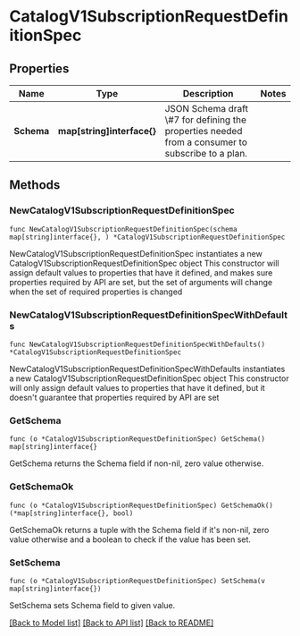 # CatalogV1SubscriptionRequestDefinitionSpec

## Properties

Name | Type | Description | Notes
------------ | ------------- | ------------- | -------------
**Schema** | **map[string]interface{}** | JSON Schema draft \\#7 for defining the properties needed from a consumer to subscribe to a plan. | 

## Methods

### NewCatalogV1SubscriptionRequestDefinitionSpec

`func NewCatalogV1SubscriptionRequestDefinitionSpec(schema map[string]interface{}, ) *CatalogV1SubscriptionRequestDefinitionSpec`

NewCatalogV1SubscriptionRequestDefinitionSpec instantiates a new CatalogV1SubscriptionRequestDefinitionSpec object
This constructor will assign default values to properties that have it defined,
and makes sure properties required by API are set, but the set of arguments
will change when the set of required properties is changed

### NewCatalogV1SubscriptionRequestDefinitionSpecWithDefaults

`func NewCatalogV1SubscriptionRequestDefinitionSpecWithDefaults() *CatalogV1SubscriptionRequestDefinitionSpec`

NewCatalogV1SubscriptionRequestDefinitionSpecWithDefaults instantiates a new CatalogV1SubscriptionRequestDefinitionSpec object
This constructor will only assign default values to properties that have it defined,
but it doesn't guarantee that properties required by API are set

### GetSchema

`func (o *CatalogV1SubscriptionRequestDefinitionSpec) GetSchema() map[string]interface{}`

GetSchema returns the Schema field if non-nil, zero value otherwise.

### GetSchemaOk

`func (o *CatalogV1SubscriptionRequestDefinitionSpec) GetSchemaOk() (*map[string]interface{}, bool)`

GetSchemaOk returns a tuple with the Schema field if it's non-nil, zero value otherwise
and a boolean to check if the value has been set.

### SetSchema

`func (o *CatalogV1SubscriptionRequestDefinitionSpec) SetSchema(v map[string]interface{})`

SetSchema sets Schema field to given value.



[[Back to Model list]](../README.md#documentation-for-models) [[Back to API list]](../README.md#documentation-for-api-endpoints) [[Back to README]](../README.md)


